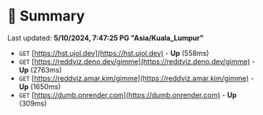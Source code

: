 # 📖 Summary
Last updated: **5/10/2024, 7:47:25 PG "Asia/Kuala_Lumpur"**

- `GET` [https://hst.ujol.dev](https://hst.ujol.dev) - **Up** (558ms)
- `GET` [https://reddviz.deno.dev/gimme](https://reddviz.deno.dev/gimme) - **Up** (2763ms)
- `GET` [https://reddviz.amar.kim/gimme](https://reddviz.amar.kim/gimme) - **Up** (1650ms)
- `GET` [https://dumb.onrender.com](https://dumb.onrender.com) - **Up** (309ms)
